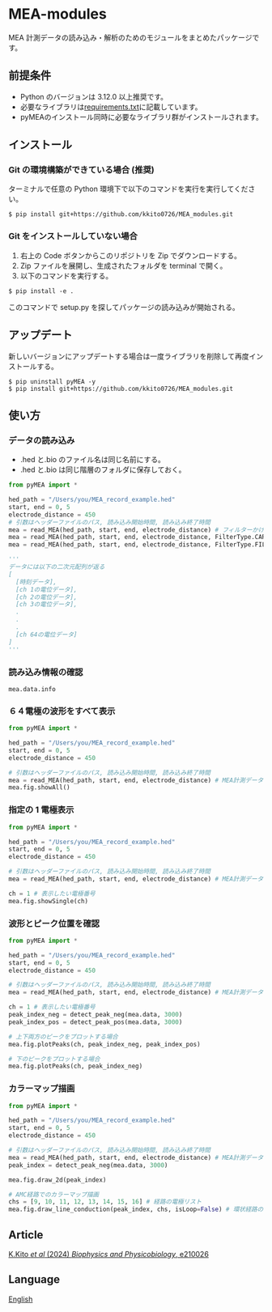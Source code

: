 # MEA-modules

MEA 計測データの読み込み・解析のためのモジュールをまとめたパッケージです。

## 前提条件

- Python のバージョンは 3.12.0 以上推奨です。
- 必要なライブラリは[requirements.txt](https://github.com/kkito0726/MEA_modules/blob/main/requirements.txt)に記載しています。
- pyMEAのインストール同時に必要なライブラリ群がインストールされます。

## インストール

### Git の環境構築ができている場合 (推奨)

ターミナルで任意の Python 環境下で以下のコマンドを実行を実行してください。

```
$ pip install git+https://github.com/kkito0726/MEA_modules.git
```

### Git をインストールしていない場合

1. 右上の Code ボタンからこのリポジトリを Zip でダウンロードする。
2. Zip ファイルを展開し、生成されたフォルダを terminal で開く。
3. 以下のコマンドを実行する。

```
$ pip install -e .
```

このコマンドで setup.py を探してパッケージの読み込みが開始される。

## アップデート

新しいバージョンにアップデートする場合は一度ライブラリを削除して再度インストールする。

```
$ pip uninstall pyMEA -y
$ pip install git+https://github.com/kkito0726/MEA_modules.git
```

## 使い方

### データの読み込み

- .hed と.bio のファイル名は同じ名前にする。
- .hed と.bio は同じ階層のフォルダに保存しておく。

```python
from pyMEA import *

hed_path = "/Users/you/MEA_record_example.hed"
start, end = 0, 5
electrode_distance = 450
# 引数はヘッダーファイルのパス, 読み込み開始時間, 読み込み終了時間
mea = read_MEA(hed_path, start, end, electrode_distance) # フィルターかけない場合
mea = read_MEA(hed_path, start, end, electrode_distance, FilterType.CARDIO_AVE_WAVE) # 心筋細胞の平均波形
mea = read_MEA(hed_path, start, end, electrode_distance, FilterType.FILTER_MEA) # 神経用 移動平均をかける 

'''
データには以下の二次元配列が返る
[
  [時刻データ],
  [ch 1の電位データ],
  [ch 2の電位データ],
  [ch 3の電位データ],
  .
  .
  .
  [ch 64の電位データ]
]
'''
```

### 読み込み情報の確認

```
mea.data.info
```

### ６４電極の波形をすべて表示

```python
from pyMEA import *

hed_path = "/Users/you/MEA_record_example.hed"
start, end = 0, 5
electrode_distance = 450

# 引数はヘッダーファイルのパス, 読み込み開始時間, 読み込み終了時間
mea = read_MEA(hed_path, start, end, electrode_distance) # MEA計測データの読み込み
mea.fig.showAll()
```

### 指定の 1 電極表示

```python
from pyMEA import *

hed_path = "/Users/you/MEA_record_example.hed"
start, end = 0, 5
electrode_distance = 450

# 引数はヘッダーファイルのパス, 読み込み開始時間, 読み込み終了時間
mea = read_MEA(hed_path, start, end, electrode_distance) # MEA計測データの読み込み

ch = 1 # 表示したい電極番号
mea.fig.showSingle(ch)
```

### 波形とピーク位置を確認

```python
from pyMEA import *

hed_path = "/Users/you/MEA_record_example.hed"
start, end = 0, 5
electrode_distance = 450

# 引数はヘッダーファイルのパス, 読み込み開始時間, 読み込み終了時間
mea = read_MEA(hed_path, start, end, electrode_distance) # MEA計測データの読み込み

ch = 1 # 表示したい電極番号
peak_index_neg = detect_peak_neg(mea.data, 3000)
peak_index_pos = detect_peak_pos(mea.data, 3000)

# 上下両方のピークをプロットする場合
mea.fig.plotPeaks(ch, peak_index_neg, peak_index_pos)

# 下のピークをプロットする場合
mea.fig.plotPeaks(ch, peak_index_neg)
```

### カラーマップ描画

```python
from pyMEA import *

hed_path = "/Users/you/MEA_record_example.hed"
start, end = 0, 5
electrode_distance = 450

# 引数はヘッダーファイルのパス, 読み込み開始時間, 読み込み終了時間
mea = read_MEA(hed_path, start, end, electrode_distance) # MEA計測データの読み込み
peak_index = detect_peak_neg(mea.data, 3000)

mea.fig.draw_2d(peak_index)

# AMC経路でのカラーマップ描画
chs = [9, 10, 11, 12, 13, 14, 15, 16] # 経路の電極リスト
mea.fig.draw_line_conduction(peak_index, chs, isLoop=False) # 環状経路の場合isLoop = True
```

## Article
[K.Kito *et al* (2024) *Biophysics and Physicobiology*, e210026](https://doi.org/10.2142/biophysico.bppb-v21.0026)

## Language
[English](./README.md)

